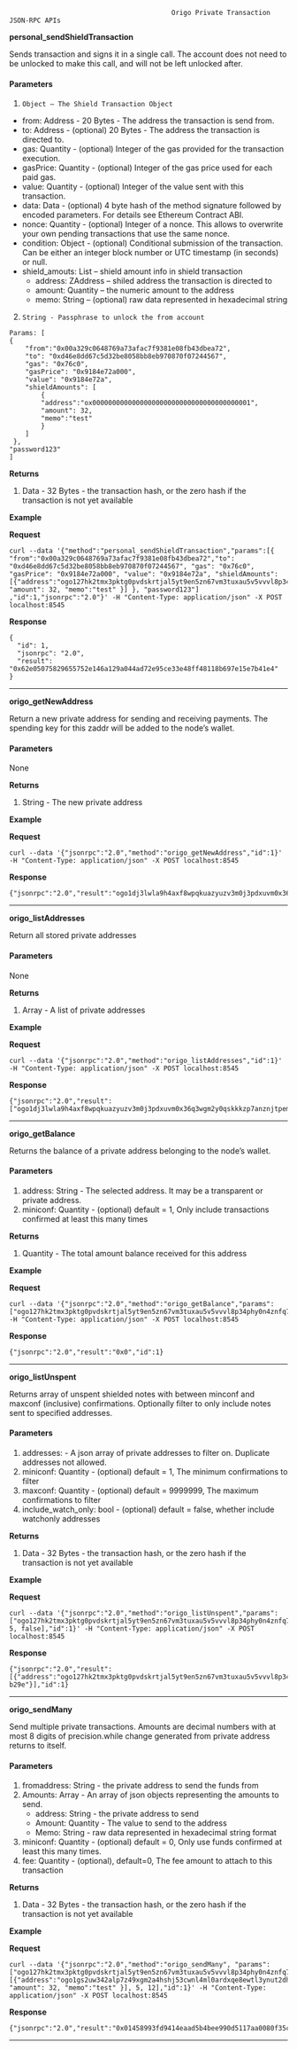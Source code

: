                                              Origo Private Transaction JSON-RPC APIs



**personal_sendShieldTransaction**

Sends transaction and signs it in a single call. The account does not need to be unlocked to make this call, and will not be left unlocked after.


#### **Parameters**

1.     Object – The Shield Transaction Object



*   from: Address - 20 Bytes - The address the transaction is send from.
*   to: Address - (optional) 20 Bytes - The address the transaction is directed to.
*   gas: Quantity - (optional) Integer of the gas provided for the transaction execution.
*   gasPrice: Quantity - (optional) Integer of the gas price used for each paid gas.
*   value: Quantity - (optional) Integer of the value sent with this transaction.
*   data: Data - (optional) 4 byte hash of the method signature followed by encoded parameters. For details see Ethereum Contract ABI.
*   nonce: Quantity - (optional) Integer of a nonce. This allows to overwrite your own pending transactions that use the same nonce.
*   condition: Object - (optional) Conditional submission of the transaction. Can be either an integer block number or UTC timestamp (in seconds) or null.
*   shield_amouts: List – shield amount info in shield transaction
    *   address: ZAddress – shiled address the transaction is directed to
    *   amount: Quantity – the numeric amount to the address
    *   memo: String – (optional) raw data represented in hexadecimal string

2.     String - Passphrase to unlock the from account




```
Params: [
{
    "from":"0x00a329c0648769a73afac7f9381e08fb43dbea72",
    "to": "0xd46e8dd67c5d32be8058bb8eb970870f07244567",
    "gas": "0x76c0",
    "gasPrice": "0x9184e72a000",
    "value": "0x9184e72a",
    "shieldAmounts": [
        {
        "address":"ox0000000000000000000000000000000000000001",
        "amount": 32,
        "memo":"test"
        }
    ]
 },
"password123"
]
```




**Returns**



1. Data - 32 Bytes - the transaction hash, or the zero hash if the transaction is not yet available

**Example**

**Request**


```
curl --data '{"method":"personal_sendShieldTransaction","params":[{ "from":"0x00a329c0648769a73afac7f9381e08fb43dbea72","to": "0xd46e8dd67c5d32be8058bb8eb970870f07244567", "gas": "0x76c0", "gasPrice": "0x9184e72a000", "value": "0x9184e72a", "shieldAmounts": [{"address":"ogo127hk2tmx3pktg0pvdskrtjal5yt9en5zn67vm3tuxau5v5vvvl8p34phy0n4znfq7h4f5n6l2yw", "amount": 32, "memo":"test" }] }, "password123"] ,"id":1,"jsonrpc":"2.0"}' -H "Content-Type: application/json" -X POST localhost:8545
```


**Response**


```
{
  "id": 1,
  "jsonrpc": "2.0",
  "result": "0x62e05075829655752e146a129a044ad72e95ce33e48ff48118b697e15e7b41e4"
}
```




---


**origo_getNewAddress**

Return a new private address for sending and receiving payments. The spending key for this zaddr will be added to the node’s wallet.


#### **Parameters**

None

**Returns**



1. String - The new private address

**Example**

**Request**


```
curl --data '{"jsonrpc":"2.0","method":"origo_getNewAddress","id":1}' -H "Content-Type: application/json" -X POST localhost:8545
```


**Response**


```
{"jsonrpc":"2.0","result":"ogo1dj3lwla9h4axf8wpqkuazyuzv3m0j3pdxuvm0x36q3wgm2y0qskkkzp7anznjtpemggswkmuwe0","id":1}
```




---


**origo_listAddresses**

Return all stored private addresses


#### **Parameters**

None

**Returns**



1. Array - A list of private addresses

**Example**

**Request**


```
curl --data '{"jsonrpc":"2.0","method":"origo_listAddresses","id":1}' -H "Content-Type: application/json" -X POST localhost:8545
```


**Response**


```
{"jsonrpc":"2.0","result":["ogo1dj3lwla9h4axf8wpqkuazyuzv3m0j3pdxuvm0x36q3wgm2y0qskkkzp7anznjtpemggswkmuwe0","ogo127hk2tmx3pktg0pvdskrtjal5yt9en5zn67vm3tuxau5v5vvvl8p34phy0n4znfq7h4f5n6l2yw"],"id":1}
```




---


**origo_getBalance**

Returns the balance of a private address belonging to the node’s wallet.


#### **Parameters**



1. address: String - The selected address. It may be a transparent or private address.
2. miniconf: Quantity - (optional) default = 1, Only include transactions confirmed at least this many times

**Returns**



1. Quantity - The total amount balance received for this address

**Example**

**Request**


```
curl --data '{"jsonrpc":"2.0","method":"origo_getBalance","params":["ogo127hk2tmx3pktg0pvdskrtjal5yt9en5zn67vm3tuxau5v5vvvl8p34phy0n4znfq7h4f5n6l2yw"],"id":1}' -H "Content-Type: application/json" -X POST localhost:8545
```


**Response**


```
{"jsonrpc":"2.0","result":"0x0","id":1}
```




---


**origo_listUnspent**

Returns array of unspent shielded notes with between minconf and maxconf (inclusive) confirmations. Optionally filter to only include notes sent to specified addresses.


#### **Parameters**



1. addresses: - A json array of private addresses to filter on. Duplicate addresses not allowed.
2. miniconf: Quantity - (optional) default = 1, The minimum confirmations to filter
3. maxconf: Quantity -  (optional) default = 9999999, The maximum confirmations to filter
4. include_watch_only: bool -  (optional)  default = false, whether include watchonly addresses

**Returns**



1. Data - 32 Bytes - the transaction hash, or the zero hash if the transaction is not yet available

**Example**

**Request**


```
curl --data '{"jsonrpc":"2.0","method":"origo_listUnspent","params":["ogo127hk2tmx3pktg0pvdskrtjal5yt9en5zn67vm3tuxau5v5vvvl8p34phy0n4znfq7h4f5n6l2yw",2, 5, false],"id":1}' -H "Content-Type: application/json" -X POST localhost:8545
```


**Response**


```
{"jsonrpc":"2.0","result":[{"address":"ogo127hk2tmx3pktg0pvdskrtjal5yt9en5zn67vm3tuxau5v5vvvl8p34phy0n4znfq7h4f5n6l2yw","amount":"0x20","change":false,"confirmations":"0x0","jsindex":"0x0","jsoutindex":"0x0","memo":"","outindex":"0x0","spendable":true,"txid":"0xda7d…b29e"}],"id":1}
```




---


**origo_sendMany**

Send multiple private transactions. Amounts are decimal numbers with at most 8 digits of precision.while change generated from private address returns to itself.


#### **Parameters**



1. fromaddress: String - the private address to send the funds from
2. Amounts: Array - An array of json objects representing the amounts to send.
    *   address: String - the private address to send
    *   Amount: Quantity - The value to send to the address
    *   Memo: String - raw data represented in hexadecimal string format
3. miniconf: Quantity - (optional) default = 0, Only use funds confirmed at least this many times.
4. fee: Quantity - (optional), default=0, The fee amount to attach to this transaction

**Returns**



1. Data - 32 Bytes - the transaction hash, or the zero hash if the transaction is not yet available

**Example**

**Request**


```
curl --data '{"jsonrpc":"2.0","method":"origo_sendMany", "params":["ogo127hk2tmx3pktg0pvdskrtjal5yt9en5zn67vm3tuxau5v5vvvl8p34phy0n4znfq7h4f5n6l2yw", [{"address":"ogo1gs2uw342alp7z49xgm2a4hshj53cwnl4ml0ardxqe8ewtl3ynut2dhq6f0n2rzf7rglv7jeksxe", "amount": 32, "memo":"test" }], 5, 12],"id":1}' -H "Content-Type: application/json" -X POST localhost:8545
```


**Response**


```
{"jsonrpc":"2.0","result":"0x01458993fd9414eaad5b4bee990d5117aa0080f35c51906837fe1c0365d5af84","id":1}
```




---



<!-- Docs to Markdown version 1.0β17 -->
